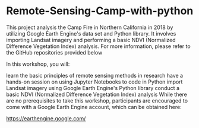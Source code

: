 # Remote-Sensing-Camp-with-python
This project analysis the Camp Fire in Northern California in 2018 by utilizing Google Earth Engine's
data set and Python library. It involves importing Landsat imagery and performing a basic NDVI 
(Normalized Difference Vegetation Index) analysis. For more information, please refer to the GitHub 
repositories provided below

In this workshop, you will:

learn the basic principles of remote sensing methods in research
have a hands-on session on using Jupyter Notebooks to code in Python
import Landsat imagery using Google Earth Engine's Python library
conduct a basic NDVI (Normalized Difference Vegetation Index) analysis
While there are no prerequisites to take this workshop, participants are encouraged to come with a Google Earth Engine account, which can be obtained here:

https://earthengine.google.com/
